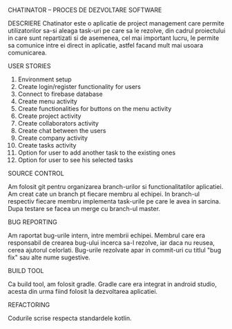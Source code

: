 CHATINATOR – PROCES DE DEZVOLTARE SOFTWARE

DESCRIERE
Chatinator este o aplicatie de project management care permite utilizatorilor sa-si aleaga task-uri pe care sa le rezolve, din cadrul proiectului in care sunt repartizati si de asemenea, cel mai important lucru, le permite sa comunice intre ei direct in aplicatie, astfel facand mult mai usoara comunicarea.


USER STORIES

1. Environment setup
2. Create login/register functionality for users
3. Connect to firebase database
4. Create menu activity
5. Create functionalities for buttons on the menu activity
6. Create project activity
7. Create collaborators activity
8. Create chat between the users
9. Create company activity
10. Create tasks activity
11. Option for user to add another task to the existing ones
12. Option for user to see his selected tasks

SOURCE CONTROL

Am folosit git pentru organizarea branch-urilor si functionalitatilor aplicatiei.
Am creat cate un branch pt fiecare membru al echipei.
In branch-ul respectiv fiecare membru implementa task-urile pe care le avea in sarcina.
Dupa testare se facea un merge cu branch-ul master.

BUG REPORTING

Am raportat bug-urile intern, intre membrii echipei.
Membrul care era responsabil de crearea bug-ului incerca sa-l rezolve, iar daca nu reusea, cerea ajutorul celorlati.
Bug-urile rezolvate apar in commit-uri cu titlul "bug fix" sau alte nume sugestive.

BUILD TOOL

Ca build tool, am folosit gradle.
Gradle care era integrat in android studio, acesta din urma fiind folosit la dezvoltarea aplicatiei.

REFACTORING

Codurile scrise respecta standardele kotlin.



